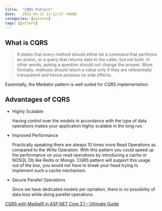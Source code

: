 ```yaml
---
title:  "CQRS Pattern"
date:   2021-03-22 11:12:27 +0800
categories: [pattern]
tags: [pattern]
---
```


## What is CQRS
> It states that every method should either be a command that performs an action, or a query that returns data to the caller, but not both.
> In other words, asking a question should not change the answer. More formally, methods should return a value only if they are referentially
> transparent and hence possess no side effects.

Essentially, the Mediator pattern is well suited for CQRS implementation

## Advantages of CQRS
- Highly Scalable

  Having control over the models in accordance with the type of data operations makes your application highly scalable in the long run.

- Improved Performance

  Practically speaking there are always 10 times more Read Operations as compared to the Write Operation. With this pattern you could speed up the performance on your read operations by introducing a cache or NOSQL Db like Redis or Mongo. CQRS pattern will support this usage out of the box, you would not have to break your head trying to implement such a cache mechanism.

- Secure Parallel Operations

  Since we have dedicated models per oprtation, there is no possibility of data loss while doing parellel operations.


[CQRS with MediatR in ASP.NET Core 3.1 – Ultimate Guide](https://codewithmukesh.com/blog/cqrs-in-aspnet-core-3-1/)
